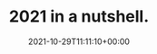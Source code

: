 ---
retweeted: false
source: <a href="https://about.twitter.com/products/tweetdeck" rel="nofollow">TweetDeck</a>
entities:
  user_mentions: []
  urls: []
  symbols: []
  media:
  - expanded_url: https://twitter.com/bascht/status/1454043124645384197/photo/1
    indices:
    - '20'
    - '43'
    url: https://t.co/dX6971IMsO
    media_url: http://pbs.twimg.com/media/FC3MbiJWYAIqCrq.png
    id_str: '1454043028105093122'
    id: '1454043028105093122'
    media_url_https: https://pbs.twimg.com/media/FC3MbiJWYAIqCrq.png
    sizes:
      medium:
        w: '246'
        h: '40'
        resize: fit
      small:
        w: '246'
        h: '40'
        resize: fit
      thumb:
        w: '40'
        h: '40'
        resize: crop
      large:
        w: '246'
        h: '40'
        resize: fit
    type: photo
    display_url: pic.twitter.com/dX6971IMsO
  hashtags: []
display_text_range:
- '0'
- '43'
favorite_count: '13'
id_str: '1454043124645384197'
truncated: false
retweet_count: '3'
id: '1454043124645384197'
possibly_sensitive: false
created_at: Fri Oct 29 11:11:10 +0000 2021
favorited: false
full_text: 2021 in a nutshell.
lang: en
extended_entities:
  media:
  - expanded_url: https://twitter.com/bascht/status/1454043124645384197/photo/1
    indices:
    - '20'
    - '43'
    url: https://t.co/dX6971IMsO
    media_url: http://pbs.twimg.com/media/FC3MbiJWYAIqCrq.png
    id_str: '1454043028105093122'
    id: '1454043028105093122'
    media_url_https: https://pbs.twimg.com/media/FC3MbiJWYAIqCrq.png
    sizes:
      medium:
        w: '246'
        h: '40'
        resize: fit
      small:
        w: '246'
        h: '40'
        resize: fit
      thumb:
        w: '40'
        h: '40'
        resize: crop
      large:
        w: '246'
        h: '40'
        resize: fit
    type: photo
    display_url: pic.twitter.com/dX6971IMsO
tags:
- pesos:twitter
date: '2021-10-29T11:11:10+00:00'
src: https://twitter.com/bascht/status/1454043124645384197
original_url: https://twitter.com/bascht/status/1454043124645384197
type: twitter_tweet
media_url: https://img.bascht.com/twitter/pbs.twimg.com/media/FC3MbiJWYAIqCrq.png
text: 2021 in a nutshell.
title: 2021 in a nutshell.

---